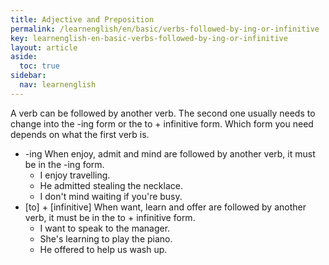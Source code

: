 ```yaml
---
title: Adjective and Preposition
permalink: /learnenglish/en/basic/verbs-followed-by-ing-or-infinitive
key: learnenglish-en-basic-verbs-followed-by-ing-or-infinitive
layout: article
aside:
  toc: true
sidebar:
  nav: learnenglish
---
```


<!-- SECTION #18 -->
A verb can be followed by another verb. The second one usually needs to change into the -ing form or the to + infinitive form. Which form you need depends on what the first verb is.
- -ing
  When enjoy, admit and mind are followed by another verb, it must be in the -ing form.
	- I enjoy travelling.
	- He admitted stealing the necklace.
	- I don't mind waiting if you're busy.
- [to] + [infinitive]
  When want, learn and offer are followed by another verb, it must be in the to + infinitive form.
	- I want to speak to the manager.
	- She's learning to play the piano.
	- He offered to help us wash up.